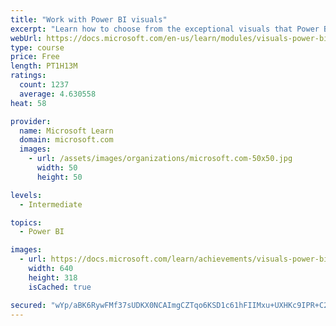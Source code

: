 ```yaml
---
title: "Work with Power BI visuals"
excerpt: "Learn how to choose from the exceptional visuals that Power BI makes available to you. Formatting visuals will direct the user’s attention to exactly where you want it, while helping to make the visual easier to read and interpret. You will also learn about how to use key performance indicators (KPIs)."
webUrl: https://docs.microsoft.com/en-us/learn/modules/visuals-power-bi/
type: course
price: Free
length: PT1H13M
ratings:
  count: 1237
  average: 4.630558
heat: 58

provider:
  name: Microsoft Learn
  domain: microsoft.com
  images:
    - url: /assets/images/organizations/microsoft.com-50x50.jpg
      width: 50
      height: 50

levels:
  - Intermediate

topics:
  - Power BI

images:
  - url: https://docs.microsoft.com/learn/achievements/visuals-power-bi-social.png
    width: 640
    height: 318
    isCached: true

secured: "wYp/aBK6RywFMf37sUDKX0NCAImgCZTqo6KSD1c61hFIIMxu+UXHKc9IPR+C2XvGED2kfHCPj3J6P1YagJs8kwT3nCHqMzzsy/M+hUgvQmbvKJTeHpwz/jUKbN29KXZ307EhZ/genXPuJ7TPSphPNP4Til3NtFomyHxsAIdl9khsVV8Z40p2NwdKMVtsnu2VV7RaBva0UmlXIJYw8zDlj7jp1JlnGn+5qOGHLI9Vik1oXlhoRlUhX+R+EoItgGdJ3HcI+BmYbtgcBSCoy5sYp7obC1oayKjUk0OgpL3dlTIko3K0QuSDU0J4r1ORKO6yyF16c62vHYDnjvbu2trTtRZDL9bJh0eioHcVDU1byJWdOBxe0ixFAYT8PMNwqsMHN5RvNiPTOPLjvgyaBBjLdxHei+yDWFqDpHOBPEhR+Vw=;Nv/sBPHowu5qU54TtyG2DQ=="
---
```


